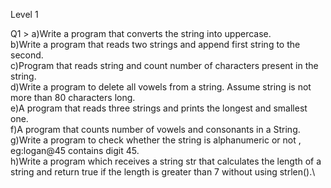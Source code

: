Level 1

Q1 >  a)Write a program that converts the string into uppercase.\
b)Write a program that reads two strings and append first string to the second.\
c)Program that reads string and count number of characters present in the string.\
d)Write a program to delete all vowels from a string. Assume string is not more than 80 characters long.\
e)A program that reads three strings and prints the longest and smallest one.\
f)A program that counts number of vowels and consonants in a String.\
g)Write a program to check whether the string is alphanumeric or not , eg:logan@45 contains digit 45.\
h)Write a program which receives a string str that calculates the length of a string and return true if the length is greater than 7 without using strlen().\
